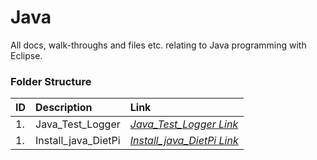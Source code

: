 # Java
All docs, walk-throughs and files etc. relating to Java programming with Eclipse.

### Folder Structure

|ID|Description|Link|
| :------------| :------------ | :------------ |
|1.|Java_Test_Logger|*[Java_Test_Logger Link](https://github.com/Cale-Torino/Little_Apps/tree/main/Java/Java_Test_Logger)*|
|1.|Install_java_DietPi|*[Install_java_DietPi Link](https://github.com/Cale-Torino/Little_Apps/tree/main/Java/Java_Test_Logger)*|
